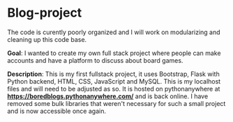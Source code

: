 # Blog-project

The code is curently poorly organized and I will work on modularizing and cleaning up this code base.

**Goal**: I wanted to create my own full stack project where people can make accounts and have a platform to discuss about board games.

**Description**:
This is my first fullstack project, it uses Bootstrap, Flask with Python backend, HTML, CSS, JavaScript and MySQL.
This is my localhost files and will need to be adjusted as so.
It is hosted on pythonanywhere at **https://boredblogs.pythonanywhere.com/** and is back online. I have removed some bulk libraries that weren't necessary for such a small project and is now accessible once again.

